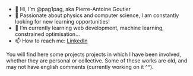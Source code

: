 - 👋 Hi, I’m @pag1pag, aka Pierre-Antoine Goutier
- 👀 Passionate about physics and computer science, I am constantly looking for new learning opportunities!
- 🌱 I’m currently learning web development, machine learning, constrained optimisation...
- 📫 How to reach me: [LinkedIn](https://www.linkedin.com/in/pierre-antoine-goutier)
<!--- - 💞️ I’m looking to collaborate on ... --->

You will find here some projects projects in which I have been involved, whether they are personal or collective.
Some of these works are old, and may not have english comments (currently working on it ^^).
<!--- Some of these works are private, since they are school projects. --->
<!--- If you have any questions, don't hesitate! 👍 --->

<!---
pag1pag/pag1pag is a ✨ special ✨ repository because its `README.md` (this file) appears on your GitHub profile.
You can click the Preview link to take a look at your changes.
--->
